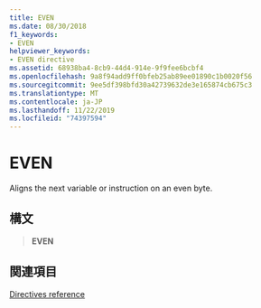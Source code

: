 ```yaml
---
title: EVEN
ms.date: 08/30/2018
f1_keywords:
- EVEN
helpviewer_keywords:
- EVEN directive
ms.assetid: 68938ba4-8cb9-44d4-914e-9f9fee6bcbf4
ms.openlocfilehash: 9a8f94add9ff0bfeb25ab89ee01890c1b0020f56
ms.sourcegitcommit: 9ee5df398bfd30a42739632de3e165874cb675c3
ms.translationtype: MT
ms.contentlocale: ja-JP
ms.lasthandoff: 11/22/2019
ms.locfileid: "74397594"
---
```

# <a name="even"></a>EVEN

Aligns the next variable or instruction on an even byte.

## <a name="syntax"></a>構文

> **EVEN**

## <a name="see-also"></a>関連項目

[Directives reference](directives-reference.md)
